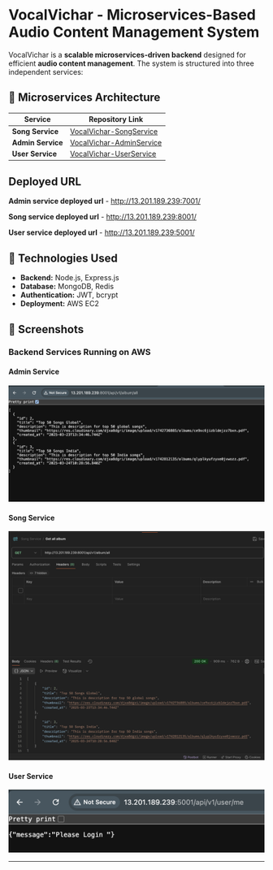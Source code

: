 # VocalVichar - Microservices-Based Audio Content Management System

VocalVichar is a **scalable microservices-driven backend** designed for efficient **audio content management**. The system is structured into three independent services:

## 🔹 Microservices Architecture
| Service  | Repository Link  |
|----------|------------------|
| **Song Service** |  [VocalVichar-SongService](https://github.com/Mohitgit22/VocalVichar-SongService) | 
| **Admin Service** |  [VocalVichar-AdminService](https://github.com/Mohitgit22/VocalVichar-AdminService) | 
| **User Service** | [VocalVichar-UserService](https://github.com/Mohitgit22/VocalVichar-UserService) |

## Deployed URL 

**Admin service deployed url** - http://13.201.189.239:7001/ 

**Song service deployed url** - http://13.201.189.239:8001/

**User service deployed url** - http://13.201.189.239:5001/


## 🔹 Technologies Used
- **Backend:** Node.js, Express.js  
- **Database:** MongoDB, Redis  
- **Authentication:** JWT, bcrypt  
- **Deployment:** AWS EC2  

## 🔹 Screenshots

### Backend Services Running on AWS
#### Admin Service
![Admin Service](https://github.com/Mohitgit22/Vocalvichar-rootrepo/blob/69801808a7131070b21c2e300e5a4b4d72e07c80/vv_1.png)

#### Song Service
![Song Service](https://github.com/Mohitgit22/Vocalvichar-rootrepo/blob/69801808a7131070b21c2e300e5a4b4d72e07c80/vv_2.png)

#### User Service
![User Service](https://github.com/Mohitgit22/Vocalvichar-rootrepo/blob/69801808a7131070b21c2e300e5a4b4d72e07c80/vv_3.png)

---

